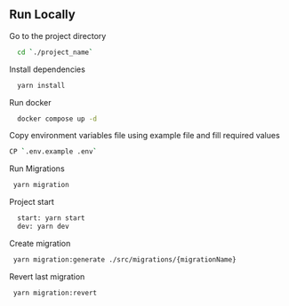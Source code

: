 ## Run Locally

Go to the project directory

```bash
  cd `./project_name`
```

Install dependencies

```bash
  yarn install
```

Run docker

```bash
  docker compose up -d
```

Copy environment variables file using example file and fill required values

```bash
CP `.env.example .env`
```

Run Migrations

```bash
 yarn migration
```

Project start

```bash
  start: yarn start
  dev: yarn dev
```


Create migration

```bash
 yarn migration:generate ./src/migrations/{migrationName}
```

Revert last migration

```bash
 yarn migration:revert
```
